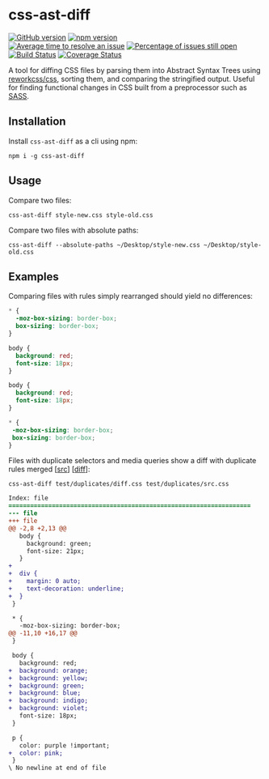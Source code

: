 # css-ast-diff

[![GitHub version](https://badge.fury.io/gh/cshaver%2Fcss-ast-diff.svg)](https://badge.fury.io/gh/cshaver%2Fcss-ast-diff)
[![npm version](https://badge.fury.io/js/css-ast-diff.svg)](https://badge.fury.io/js/css-ast-diff)  
[![Average time to resolve an issue](http://isitmaintained.com/badge/resolution/cshaver/css-ast-diff.svg)](http://isitmaintained.com/project/cshaver/css-ast-diff "Average time to resolve an issue")
[![Percentage of issues still open](http://isitmaintained.com/badge/open/cshaver/css-ast-diff.svg)](http://isitmaintained.com/project/cshaver/css-ast-diff "Percentage of issues still open")  
[![Build Status](https://travis-ci.org/cshaver/css-ast-diff.svg)](https://travis-ci.org/cshaver/css-ast-diff "Build Status")
[![Coverage Status](https://coveralls.io/repos/github/cshaver/css-ast-diff/badge.svg?branch=master)](https://coveralls.io/github/cshaver/css-ast-diff?branch=master)

A tool for diffing CSS files by parsing them into Abstract Syntax Trees using [reworkcss/css](https://github.com/reworkcss/css), sorting them, and comparing the stringified output. Useful for finding functional changes in CSS built from a preprocessor such as [SASS](http://sass-lang.com/).

## Installation

Install `css-ast-diff` as a cli using npm:

```
npm i -g css-ast-diff
```

## Usage

Compare two files:

```
css-ast-diff style-new.css style-old.css
```

Compare two files with absolute paths:

```
css-ast-diff --absolute-paths ~/Desktop/style-new.css ~/Desktop/style-old.css
```

## Examples

Comparing files with rules simply rearranged should yield no differences:

```css
* {
  -moz-box-sizing: border-box;
  box-sizing: border-box;
}

body {
  background: red;
  font-size: 18px;
}

```

```css
body {
  background: red;
  font-size: 18px;
}

* {
 -moz-box-sizing: border-box;
 box-sizing: border-box;
}
```


Files with duplicate selectors and media queries show a diff with duplicate rules merged [[src](https://github.com/cshaver/css-ast-diff/blob/master/test/duplicates/src.css)] [[diff](https://github.com/cshaver/css-ast-diff/blob/master/test/duplicates/diff.css)]:

`css-ast-diff test/duplicates/diff.css test/duplicates/src.css`

```diff
Index: file
===================================================================
--- file
+++ file
@@ -2,8 +2,13 @@
   body {
     background: green;
     font-size: 21px;
   }
+
+  div {
+    margin: 0 auto;
+    text-decoration: underline;
+  }
 }

 * {
   -moz-box-sizing: border-box;
@@ -11,10 +16,17 @@
 }

 body {
   background: red;
+  background: orange;
+  background: yellow;
+  background: green;
+  background: blue;
+  background: indigo;
+  background: violet;
   font-size: 18px;
 }

 p {
   color: purple !important;
+  color: pink;
 }
\ No newline at end of file
```
